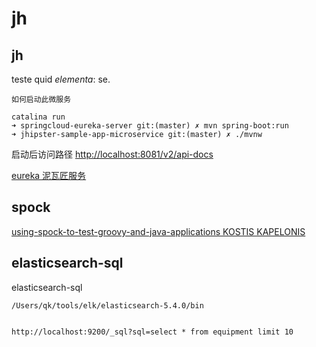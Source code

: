 # jh

## jh

teste quid *elementa*: se.

    如何启动此微服务

    catalina run
    ➜ springcloud-eureka-server git:(master) ✗ mvn spring-boot:run
    ➜ jhipster-sample-app-microservice git:(master) ✗ ./mvnw

启动后访问路径 [http://localhost:8081/v2/api-docs](http://localhost:8081/v2/api-docs)

[eureka 泥瓦匠服务](http://www.bysocket.com/?p=1915)

## spock

[using-spock-to-test-groovy-and-java-applications KOSTIS KAPELONIS](https://zeroturnaround.com/rebellabs/using-spock-to-test-groovy-and-java-applications/)

## elasticsearch-sql

elasticsearch-sql

    /Users/qk/tools/elk/elasticsearch-5.4.0/bin


    http://localhost:9200/_sql?sql=select * from equipment limit 10